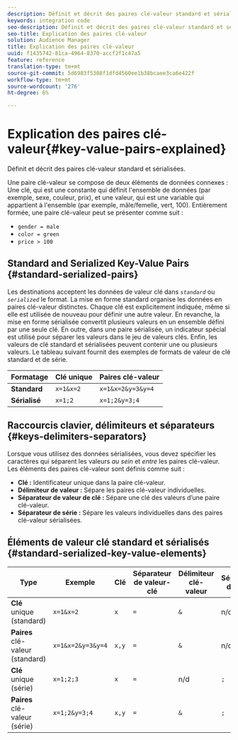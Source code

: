 ```yaml
---
description: Définit et décrit des paires clé-valeur standard et sérialisées.
keywords: integration code
seo-description: Définit et décrit des paires clé-valeur standard et sérialisées.
seo-title: Explication des paires clé-valeur
solution: Audience Manager
title: Explication des paires clé-valeur
uuid: f1435742-81ca-4964-8370-accf2f1c47a5
feature: reference
translation-type: tm+mt
source-git-commit: 5d6983f5308f1dfd4560ee1b38bcaee3ca6e422f
workflow-type: tm+mt
source-wordcount: '276'
ht-degree: 6%

---
```



# Explication des paires clé-valeur{#key-value-pairs-explained}

Définit et décrit des paires clé-valeur standard et sérialisées.

<!-- 

c_key_value_explained.xml

 -->

Une paire clé-valeur se compose de deux éléments de données connexes : Une clé, qui est une constante qui définit l&#39;ensemble de données (par exemple, sexe, couleur, prix), et une valeur, qui est une variable qui appartient à l&#39;ensemble (par exemple, mâle/femelle, vert, 100). Entièrement formée, une paire clé-valeur peut se présenter comme suit :

* `gender = male`
* `color = green`
* `price > 100`

## Standard and Serialized Key-Value Pairs {#standard-serialized-pairs}

Les destinations acceptent les données de valeur clé dans *`standard`* ou *`serialized`* le format. La mise en forme standard organise les données en paires clé-valeur distinctes. Chaque clé est explicitement indiquée, même si elle est utilisée de nouveau pour définir une autre valeur. En revanche, la mise en forme sérialisée convertit plusieurs valeurs en un ensemble défini par une seule clé. En outre, dans une paire sérialisée, un indicateur spécial est utilisé pour séparer les valeurs dans le jeu de valeurs clés. Enfin, les valeurs de clé standard et sérialisées peuvent contenir une ou plusieurs valeurs. Le tableau suivant fournit des exemples de formats de valeur de clé standard et de série.

| Formatage | Clé unique | Paires clé-valeur |
|---|---|---|
| **Standard** | `x=1&x=2` | `x=1&x=2&y=3&y=4` |
| **Sérialisé** | `x=1;2` | `x=1;2&y=3;4` |



## Raccourcis clavier, délimiteurs et séparateurs {#keys-delimiters-separators}

Lorsque vous utilisez des données sérialisées, vous devez spécifier les caractères qui séparent les valeurs *au sein* et *entre* les paires clé-valeur. Les éléments des paires clé-valeur sont définis comme suit :

* **Clé :** Identificateur unique dans la paire clé-valeur.
* **Délimiteur de valeur :** Sépare les paires clé-valeur individuelles.
* **Séparateur de valeur de clé :** Sépare une clé des valeurs d’une paire clé-valeur.
* **Séparateur de série :** Sépare les valeurs individuelles dans des paires clé-valeur sérialisées.

## Éléments de valeur clé standard et sérialisés {#standard-serialized-key-value-elements}


| Type | Exemple | Clé | Séparateur de valeur-clé | Délimiteur clé-valeur | Séparateur de série |
---------|----------|---------|---------|----------|---------
| **Clé** unique (standard) | `x=1&x=2` | `x` | `=` | `&` | n/d |
| **Paires** clé-valeur (standard) | `x=1&x=2&y=3&y=4` | `x,y` | `=` | `&` | n/d |
| **Clé** unique (série) | `x=1;2;3` | `x` | `=` | n/d | `;` |
| **Paires** clé-valeur (série) | `x=1;2&y=3;4` | `x,y` | `=` | `&` | `;` |
